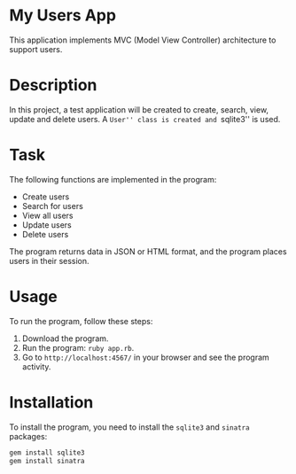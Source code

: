 # My Users App
This application implements MVC (Model View Controller) architecture to support users.
# Description
In this project, a test application will be created to create, search, view, update and delete users. A ``User'' class is created and ``sqlite3'' is used.
# Task
The following functions are implemented in the program:
- Create users
- Search for users
- View all users
- Update users
- Delete users

The program returns data in JSON or HTML format, and the program places users in their session.
# Usage
To run the program, follow these steps:
1. Download the program.
2. Run the program: `ruby app.rb`.
3. Go to `http://localhost:4567/` in your browser and see the program activity.
# Installation
To install the program, you need to install the `sqlite3` and `sinatra` packages:
```bash
gem install sqlite3
gem install sinatra